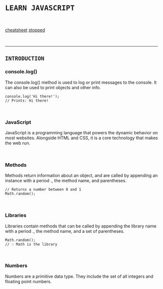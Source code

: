 # `LEARN JAVASCRIPT`


<br>

[cheatsheet](https://www.codecademy.com/learn/introduction-to-javascript/modules/learn-javascript-introduction/cheatsheet)
[stopped](https://www.codecademy.com/courses/introduction-to-javascript/lessons/introduction-to-javascript/exercises/intro)

<br>

<hr>

## `INTRODUCTION`

### console.log()

The console.log() method is used to log or print messages to the console. It can also be used to print objects and other info.

~~~
console.log('Hi there!');
// Prints: Hi there!
~~~

<br>

### JavaScript

JavaScript is a programming language that powers the dynamic behavior on most websites. Alongside HTML and CSS, it is a core technology that makes the web run.

<br>

### Methods

Methods return information about an object, and are called by appending an instance with a period ., the method name, and parentheses.

~~~
// Returns a number between 0 and 1
Math.random();
~~~

<br>

### Libraries

Libraries contain methods that can be called by appending the library name with a period ., the method name, and a set of parentheses.

~~~
Math.random();
// ☝️ Math is the library
~~~

<br>

### Numbers

Numbers are a primitive data type. They include the set of all integers and floating point numbers.



